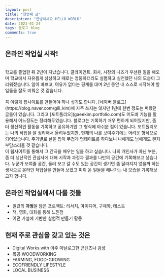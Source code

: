 ```yaml
---
layout: post
title: "첫번째 글"
description: "안녕하세요 HELLO WORLD"
date: 2021-01-24
tags: 블로그 blog
comments: true
---
```


<script async defer src="https://buttons.github.io/buttons.js"></script>

## 온라인 작업실 시작!
<br>
학교를 졸업한 뒤 2년이 지났습니다. 클라이언트, 회사, 시장의 니즈가 우선된 일을 해오며 학교에서 자유롭게 상상하고 때로는 엉뚱하더라도 실험하고 실천했던 나의 모습이 그리워졌습니다. 일이 바쁘고, 여유가 없다는 핑계를 대며 2년 동안 내 스스로 시작해야 할 일들을 잘도 미뤄온 것 같습니다.
<br>
<br>
꼭 이렇게 웹사이트를 만들어야 하나 싶기도 합니다. [네이버 블로그](https://blog.naver.com/gili_kim)에 자주 쓰지는 않지만 1년에 한번 정도는 써왔던 글들이 있습니다. 그리고 [포트폴리오](gaeekim.portfolio.com)도 어도비 기능을 활용해서 어느정도는 정리해두었습니다. 블로그는 기록하기 매우 편하게 되어있지만, 좀 더 생산적인 활동을 기록하고 공유하기엔 그 형식에 아쉬운 점이 있습니다. 포트폴리오는 나의 작업을 잘 정리해서 올려두었지만, 현재의 나를 보여주기에는 어려운 형식으로 되어있습니다. 주기별로 날을 잡아 무겁게 업데이트를 하다보니 나에게도 남에게도 왠지 부담스러울 것 같습니다. 
<br>
이 웹사이트를 통해서 그 간극을 매우는 일을 하고 싶습니다. 나의 개인사가 아닌 부분, 좀 더 생산적인 관심사에 대해 시작과 과정과 결과를 나만의 공간에 기록해보고 싶습니다. 누군가 보여줄 공간, 들러 보고 갈 수도 있는 공간이 생기면 좀 달라지지 않을까 하는 생각으로 온라인 작업실을 만들어 보았고 미뤄 온 일들을 해나가는 내 모습을 기록해보고자 합니다. 


## 온라인 작업실에서 다룰 것들
- 일련의 **과정**을 담은 프로젝트: 리서치, 아이디어, 구체화, 테스트
- 책, 영화, 대화를 통해 느낀점
- 어떤 가설에 기반한 실험적 만들기 활동


## 현재 주로 관심을 갖고 있는 것은
- Digital Works with 아주 아날로그한 콘텐츠나 감성
- 목공 WOODWORKING
- FARMING, FOOD-GROWING
- ECOFRIENDLY LIFESTYLE
- LOCAL BUSINESS


